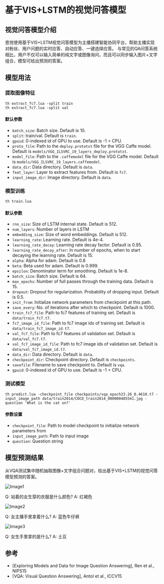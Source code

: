 # 基于VIS+LSTM的视觉问答模型


## 视觉问答模型介绍

思悦使用基于VIS+LSTM视觉问答模型为主播搭建智能协同平台，帮助主播实现对粉丝、用户问题的实时应答、自动应答、一键选择应答。
与常见的QA问答系统相比，用户不仅可以输入简单的纯文字或图像询问，而且可以同步输入图片+文字组合，模型可给出预测的答案。

## 模型用法

### 提取图像特征

```
th extract_fc7.lua -split train
th extract_fc7.lua -split val
```

#### 默认参数

- `batch_size`: Batch size. Default is 10.
- `split`: train/val. Default is `train`.
- `gpuid`: 0-indexed id of GPU to use. Default is -1 = CPU.
- `proto_file`: Path to the `deploy.prototxt` file for the VGG Caffe model. Default is `models/VGG_ILSVRC_19_layers_deploy.prototxt`.
- `model_file`: Path to the `.caffemodel` file for the VGG Caffe model. Default is `models/VGG_ILSVRC_19_layers.caffemodel`.
- `data_dir`: Data directory. Default is `data`.
- `feat_layer`: Layer to extract features from. Default is `fc7`.
- `input_image_dir`: Image directory. Default is `data`.


### 模型训练

```
th train.lua
```

#### 默认参数

- `rnn_size`: Size of LSTM internal state. Default is 512.
- `num_layers`: Number of layers in LSTM
- `embedding_size`: Size of word embeddings. Default is 512.
- `learning_rate`: Learning rate. Default is 4e-4.
- `learning_rate_decay`: Learning rate decay factor. Default is 0.95.
- `learning_rate_decay_after`: In number of epochs, when to start decaying the learning rate. Default is 15.
- `alpha`: Alpha for adam. Default is 0.8
- `beta`: Beta used for adam. Default is 0.999.
- `epsilon`: Denominator term for smoothing. Default is 1e-8.
- `batch_size`: Batch size. Default is 64.
- `max_epochs`: Number of full passes through the training data. Default is 15.
- `dropout`:  Dropout for regularization. Probability of dropping input. Default is 0.5.
- `init_from`: Initialize network parameters from checkpoint at this path.
- `save_every`: No. of iterations after which to checkpoint. Default is 1000.
- `train_fc7_file`: Path to fc7 features of training set. Default is `data/train_fc7.t7`.
- `fc7_image_id_file`: Path to fc7 image ids of training set. Default is `data/train_fc7_image_id.t7`.
- `val_fc7_file`: Path to fc7 features of validation set. Default is `data/val_fc7.t7`.
- `val_fc7_image_id_file`: Path to fc7 image ids of validation set. Default is `data/val_fc7_image_id.t7`.
- `data_dir`: Data directory. Default is `data`.
- `checkpoint_dir`: Checkpoint directory. Default is `checkpoints`.
- `savefile`: Filename to save checkpoint to. Default is `vqa`.
- `gpuid`: 0-indexed id of GPU to use. Default is -1 = CPU.

### 测试模型

```
th predict.lua -checkpoint_file checkpoints/vqa_epoch23.26_0.4610.t7 -input_image_path data/train2014/COCO_train2014_000000405541.jpg -question 'What is the cat on?'
```

#### 参数设置

- `checkpoint_file`: Path to model checkpoint to initialize network parameters from
- `input_image_path`: Path to input image
- `question`: Question string

## 模型预测结果

从VQA测试集中随机抽取图像+文字组合问题对，给出基于VIS+LSTM的视觉问答模型预测的答案。

![Image1](./data/image1.png)

Q: 站着的女生穿的衣服是什么颜色?
A: 红褐色

![Image2](./data/image2.png)

Q: 女主播手里拿着什么?
A: 蓝色牛仔裤

![Image3](./data/image3.png)

Q: 女生手里拿的是什么?
A: 土豆

## 参考

- [Exploring Models and Data for Image Question Answering], Ren et al., NIPS15
- [VQA: Visual Question Answering], Antol et al., ICCV15

